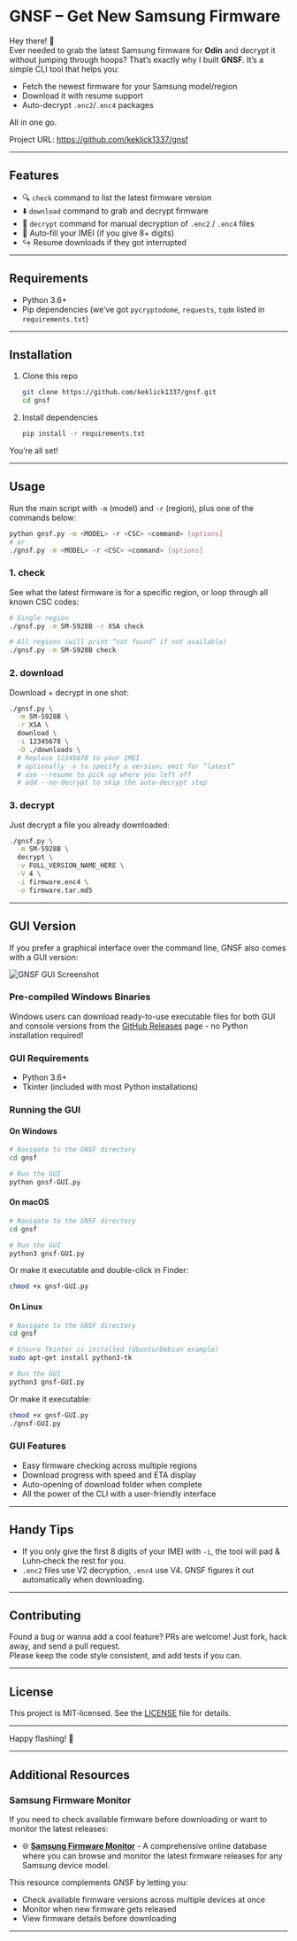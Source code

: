 # GNSF – Get New Samsung Firmware

Hey there! 👋  
Ever needed to grab the latest Samsung firmware for **Odin** and decrypt it without jumping through hoops? That’s exactly why I built **GNSF**. It’s a simple CLI tool that helps you:

- Fetch the newest firmware for your Samsung model/region  
- Download it with resume support  
- Auto-decrypt `.enc2`/`.enc4` packages  

All in one go.

Project URL: https://github.com/keklick1337/gnsf

---

## Features

- 🔍 `check` command to list the latest firmware version  
- ⬇️ `download` command to grab and decrypt firmware  
- 🔐 `decrypt` command for manual decryption of `.enc2` / `.enc4` files  
- 🧩 Auto‑fill your IMEI (if you give 8+ digits)  
- ↪️ Resume downloads if they got interrupted  

---

## Requirements

- Python 3.6+  
- Pip dependencies (we’ve got `pycryptodome`, `requests`, `tqdm` listed in `requirements.txt`)

---

## Installation

1. Clone this repo  
   ```bash
   git clone https://github.com/keklick1337/gnsf.git
   cd gnsf
   ```

2. Install dependencies  
   ```bash
   pip install -r requirements.txt
   ```

You’re all set!

---

## Usage

Run the main script with `-m` (model) and `-r` (region), plus one of the commands below:

```bash
python gnsf.py -m <MODEL> -r <CSC> <command> [options]
# or
./gnsf.py -m <MODEL> -r <CSC> <command> [options]
```

### 1. check

See what the latest firmware is for a specific region, or loop through all known CSC codes:

```bash
# Single region
./gnsf.py -m SM-S928B -r XSA check

# All regions (will print “not found” if not available)
./gnsf.py -m SM-S928B check
```

### 2. download

Download + decrypt in one shot:

```bash
./gnsf.py \
  -m SM-S928B \
  -r XSA \
  download \
  -i 12345678 \
  -O ./downloads \
  # Replace 12345678 to your IMEI
  # optionally -v to specify a version; omit for “latest”
  # use --resume to pick up where you left off
  # add --no-decrypt to skip the auto‑decrypt step
```

### 3. decrypt

Just decrypt a file you already downloaded:

```bash
./gnsf.py \
  -m SM-S928B \
  decrypt \
  -v FULL_VERSION_NAME_HERE \
  -V 4 \
  -i firmware.enc4 \
  -o firmware.tar.md5
```

---

## GUI Version

If you prefer a graphical interface over the command line, GNSF also comes with a GUI version:

![GNSF GUI Screenshot](https://github.com/keklick1337/gnsf/blob/main/screenshots/gui.png?raw=true)

### Pre-compiled Windows Binaries

Windows users can download ready-to-use executable files for both GUI and console versions from the [GitHub Releases](https://github.com/keklick1337/gnsf/releases) page - no Python installation required!

### GUI Requirements

- Python 3.6+
- Tkinter (included with most Python installations)

### Running the GUI

#### On Windows

```bash
# Navigate to the GNSF directory
cd gnsf

# Run the GUI
python gnsf-GUI.py
```

#### On macOS

```bash
# Navigate to the GNSF directory
cd gnsf

# Run the GUI
python3 gnsf-GUI.py
```

Or make it executable and double-click in Finder:

```bash
chmod +x gnsf-GUI.py
```

#### On Linux

```bash
# Navigate to the GNSF directory
cd gnsf

# Ensure Tkinter is installed (Ubuntu/Debian example)
sudo apt-get install python3-tk

# Run the GUI
python3 gnsf-GUI.py
```

Or make it executable:

```bash
chmod +x gnsf-GUI.py
./gnsf-GUI.py
```

### GUI Features

- Easy firmware checking across multiple regions
- Download progress with speed and ETA display
- Auto-opening of download folder when complete
- All the power of the CLI with a user-friendly interface

---

## Handy Tips

- If you only give the first 8 digits of your IMEI with `-i`, the tool will pad & Luhn‑check the rest for you.  
- `.enc2` files use V2 decryption, `.enc4` use V4. GNSF figures it out automatically when downloading.

---

## Contributing

Found a bug or wanna add a cool feature? PRs are welcome! Just fork, hack away, and send a pull request.  
Please keep the code style consistent, and add tests if you can.

---

## License

This project is MIT‑licensed. See the [LICENSE](LICENSE) file for details.

---

Happy flashing! 🚀

---

## Additional Resources

### Samsung Firmware Monitor

If you need to check available firmware before downloading or want to monitor the latest releases:

- 🌐 **[Samsung Firmware Monitor](https://samsung-firmware.trustcrypt.com/)** - A comprehensive online database where you can browse and monitor the latest firmware releases for any Samsung device model.

This resource complements GNSF by letting you:
- Check available firmware versions across multiple devices at once
- Monitor when new firmware gets released
- View firmware details before downloading

---
